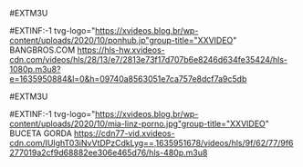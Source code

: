 
 #EXTM3U

#EXTINF:-1 tvg-logo="https://xvideos.blog.br/wp-content/uploads/2020/10/ponhub.jp"group-title="XXVIDEO" BANGBROS.COM
https://hls-hw.xvideos-cdn.com/videos/hls/28/13/e7/2813e73f17d707b6e8246d634fe35424/hls-1080p.m3u8?e=1635950884&l=0&h=09740a8563051e7ca757e8dcf7a9c5db
 
 #EXTM3U

#EXTINF:-1 tvg-logo="https://xvideos.blog.br/wp-content/uploads/2020/10/mia-linz-porno.jpg"group-title="XXVIDEO" BUCETA GORDA
https://cdn77-vid.xvideos-cdn.com/IUlghT03iNvVtDPzCdkLyg==,1635951678/videos/hls/9f/62/77/9f6277019a2cf9d68882ee306e465d76/hls-480p.m3u8
